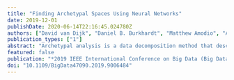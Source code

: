 ```yaml
---
title: "Finding Archetypal Spaces Using Neural Networks"
date: 2019-12-01
publishDate: 2020-06-14T22:16:45.024780Z
authors: ["David van Dijk", "Daniel B. Burkhardt", "Matthew Amodio", "Alexander Tong", "Guy Wolf", "Smita Krishnaswamy"]
publication_types: ["1"]
abstract: "Archetypal analysis is a data decomposition method that describes each observation in a dataset as a convex combination of ''pure types'' or archetypes. These archetypes represent extrema of a data space in which there is a trade-off between features, such as in biology where different combinations of traits provide optimal fitness for different environments. Existing methods for archetypal analysis work well when a linear relationship exists between the feature space and the archetypal space. However, such methods are not applicable to systems where the feature space is generated non-linearly from the combination of archetypes, such as in biological systems or image transformations. Here, we propose a reformulation of the problem such that the goal is to learn a non-linear transformation of the data into a latent archetypal space. To solve this problem, we introduce Archetypal Analysis network (AAnet), which is a deep neural network framework for learning and generating from a latent archetypal representation of data. We demonstrate stateof-the-art recovery of ground-truth archetypes in non-linear data domains, show AAnet can generate from data geometry rather than from data density, and use AAnet to identify biologically meaningful archetypes in single-cell gene expression data."
featured: false
publication: "*2019 IEEE International Conference on Big Data (Big Data)*"
doi: "10.1109/BigData47090.2019.9006484"
---
```



